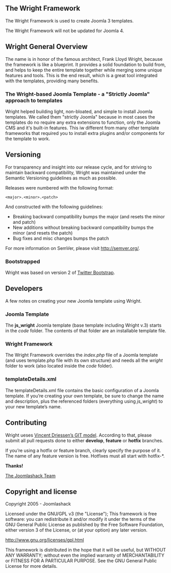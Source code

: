 ## The Wright Framework

The Wright Framework is used to create Joomla 3 templates.  

The Wright Framework will not be updated for Joomla 4.

## Wright General Overview

The name is in honor of the famous architect, Frank Lloyd Wright, because the framework is like a blueprint.   It provides a solid foundation to build from, and helps to keep the entire template together while merging some unique features and tools.  This is the end result, which is a great tool integrated with the templates, providing many benefits.

### The Wright-based Joomla Template - a "Strictly Joomla" approach to templates

Wright helped building light, non-bloated, and simple to install Joomla templates.  We called them "strictly Joomla" because in most cases the templates do no require any extra extensions to function, only the Joomla CMS and it's built-in features.  This iw different from many other template frameworks that required you to install extra plugins and/or components for the template to work.

## Versioning

For transparency and insight into our release cycle, and for striving to maintain backward compatibility, Wright was maintained under the Semantic Versioning guidelines as much as possible.

Releases were numbered with the following format:

`<major>.<minor>.<patch>`

And constructed with the following guidelines:

* Breaking backward compatibility bumps the major (and resets the minor and patch)
* New additions without breaking backward compatibility bumps the minor (and resets the patch)
* Bug fixes and misc changes bumps the patch

For more information on SemVer, please visit http://semver.org/.

### Bootstrapped

Wright was based on version 2 of [Twitter Bootstrap](http://twitter.github.com/bootstrap/). 

## Developers

A few notes on creating your new Joomla template using Wright.

### Joomla Template

The **js_wright** Joomla template (base template including Wright v.3) starts in the *code* folder.  The contents of that folder are an installable template file.

### Wright Framework

The Wright Framework overrides the *index.php* file of a Joomla template (and uses template.php file with its own structure) and needs all the *wright* folder to work (also located inside the *code* folder).

### templateDetails.xml

The templateDetails.xml file contains the basic configuration of a Joomla template.  If you’re creating your own template, be sure to change the name and description, plus the referenced folders (everything using *js_wright*) to your new template’s name.

## Contributing

Wright ueses [Vincent Driessen’s GIT model](http://nvie.com/posts/a-successful-git-branching-model/). According to that, please submit all pull requests done to either **develop**, **feature** or **hotfix** branches.

If you’re using a hotfix or feature branch, clearly specify the purpose of it.  The name of any feature version is free.  Hotfixes must all start with hotfix-*.

**Thanks!**

[The Joomlashack Team](http://www.joomlashack.com/about-joomlashack)

## Copyright and license

Copyright 2005 - Joomlashack

Licensed under the GNU/GPL v3 (the "License");
This framework is free software: you can redistribute it and/or modify it under the terms of the GNU General Public License as published by the Free Software Foundation, either version 3 of the License, or (at your option) any later version.

http://www.gnu.org/licenses/gpl.html

This framework is distributed in the hope that it will be useful, but WITHOUT ANY WARRANTY; without even the implied warranty of MERCHANTABILITY or FITNESS FOR A PARTICULAR PURPOSE.  See the GNU General Public License for more details.

